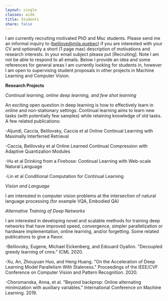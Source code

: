 ```yaml
---
layout: single
classes: wide
title: Students
share: false
---
```


I am currently recruiting motivated PhD and Msc students. Please send me an informal inquiry to (belilove@mila.quebec) if you are interested with your CV and optionally a short (1 page max) description of motivations and research interests. In your email subject please put \[Recruiting\]. Note I am not be able to respond to all emails. Below I provide an idea and some references for general areas I am currently looking for students in, however I am open to supervising student proposals in other projects in Machine Learning and Computer Vision. 



**Research Projects**

*Continual learning, online deep learning, and few shot learning*

An exciting open question in deep learning is how to effectively learn in online and non-stationary settings. Continual learning aims to learn new tasks (with potentially few samples) while retaining knowledge of old tasks. A few related publications:

-Aljundi, Caccia, Belilovsky, Caccia et al Online Continual Learning with Maximally Interferred Retrieval 

-Caccia, Belilovsky et al Online Learned Continual Compression with Adaptive Quantization Modules

-Hu et al Drinking from a Firehose: Continual Learning with Web-scale Natural Language

-Lin et al Conditional Computation for Continual Learning



*Vision and Language*

I am interested in computer vision problems at the intersection of natural language processing (for example VQA, Embodied QA)



*Alternative Training of Deep Networks*

I am interested in developing novel and scalable methods for training deep networks that have improved speed, convergence, simpler parallelization or hardware implementation, online learning, and/or forgetting. Some related publications to give a flavor. 

-Belilovsky, Eugene, Michael Eickenberg, and Edouard Oyallon. "Decoupled greedy learning of cnns." ICML 2020.

-Xu, An, Zhouyuan Huo, and Heng Huang. "On the Acceleration of Deep Learning Model Parallelism With Staleness." Proceedings of the IEEE/CVF Conference on Computer Vision and Pattern Recognition. 2020.

-Choromanska, Anna, et al. "Beyond backprop: Online alternating minimization with auxiliary variables." International Conference on Machine Learning. 2019.
